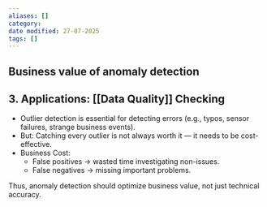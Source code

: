 ```yaml
---
aliases: []
category:
date modified: 27-07-2025
tags: []
---
```

## Business value of anomaly detection
## 3. Applications: [[Data Quality]] Checking

- Outlier detection is essential for detecting errors (e.g., typos, sensor failures, strange business events).
- But: Catching every outlier is not always worth it — it needs to be cost-effective.
- Business Cost:  
  - False positives → wasted time investigating non-issues.
  - False negatives → missing important problems.

Thus, anomaly detection should optimize business value, not just technical accuracy.